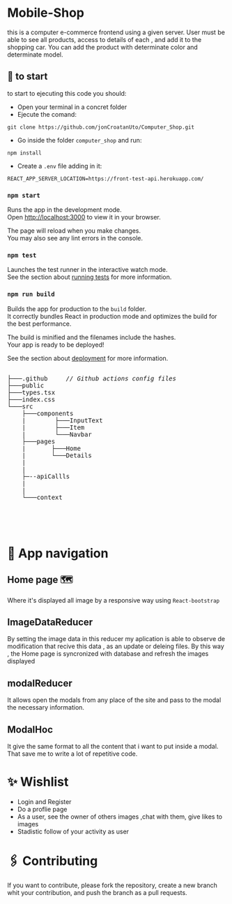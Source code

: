 # Mobile-Shop

this is a computer e-commerce frontend using a given server. User must be able to see all products, access to details of each , and add it to the shopping car. You can add the product with determinate color and determinate model.

## 🚀 to start

to start to ejecuting this code you should:

- Open your terminal in a concret folder
- Ejecute the comand:

```
git clone https://github.com/jonCroatanUto/Computer_Shop.git
```

- Go inside the folder `computer_shop` and run:

```
npm install
```

- Create a `.env` file adding in it:

```
REACT_APP_SERVER_LOCATION=https://front-test-api.herokuapp.com/
```

### `npm start`

Runs the app in the development mode.\
Open [http://localhost:3000](http://localhost:3000) to view it in your browser.

The page will reload when you make changes.\
You may also see any lint errors in the console.

### `npm test`

Launches the test runner in the interactive watch mode.\
See the section about [running tests](https://facebook.github.io/create-react-app/docs/running-tests) for more information.

### `npm run build`

Builds the app for production to the `build` folder.\
It correctly bundles React in production mode and optimizes the build for the best performance.

The build is minified and the filenames include the hashes.\
Your app is ready to be deployed!

See the section about [deployment](https://facebook.github.io/create-react-app/docs/deployment) for more information.

<pre>  
├───.github     <i>// Github actions config files </i>
├───public
├───types.tsx
├───index.css
└───src	
    ├───components
    |        ├───InputText
    |        ├───Item
    |        └───Navbar
    ├───pages
    |       ├───Home
    |       └───Details           
    |     
    | 
    ├─--apiCallls 
    |      
    |               
    └───context
 
   


</pre>

# 🧭 App navigation

## Home page 🗺

Where it's displayed all image by a responsive way using `React-bootstrap`

## ImageDataReducer

By setting the image data in this reducer my aplication is able to observe de modification that recive this data , as an update or deleing files. By this way , the Home page is syncronized with database and refresh the images displayed

## modalReducer

It allows open the modals from any place of the site and pass to the modal the necessary information.

## ModalHoc

It give the same format to all the content that i want to put inside a modal. That save me to write a lot of repetitive code.

# ✨ Wishlist

- Login and Register
- Do a proflie page
- As a user, see the owner of others images ,chat with them, give likes to images
- Stadistic follow of your activity as user

# 🖇️ Contributing

If you want to contribute, please fork the repository, create a new branch whit your contribution, and push the branch as a pull requests.
